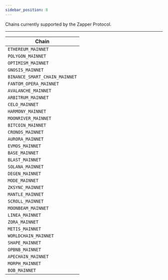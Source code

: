 ```yaml
---
sidebar_position: 8
---
```


Chains currently supported by the Zapper Protocol.

---

| Chain      |  
| ----------- |
| `ETHEREUM_MAINNET`      |
| `POLYGON_MAINNET`      |
| `OPTIMISM_MAINNET`      |
| `GNOSIS_MAINNET`      |
| `BINANCE_SMART_CHAIN_MAINNET`      |
| `FANTOM_OPERA_MAINNET`      |
| `AVALANCHE_MAINNET`      |
| `ARBITRUM_MAINNET`      |
| `CELO_MAINNET`      |
| `HARMONY_MAINNET`      |
| `MOONRIVER_MAINNET`      |
| `BITCOIN_MAINNET`      |
| `CRONOS_MAINNET`      |
| `AURORA_MAINNET`      |
| `EVMOS_MAINNET`      |
| `BASE_MAINNET`      |
| `BLAST_MAINNET`      |
| `SOLANA_MAINNET`      |
| `DEGEN_MAINNET`      |
| `MODE_MAINNET`      |
| `ZKSYNC_MAINNET`      |
| `MANTLE_MAINNET`      |
| `SCROLL_MAINNET`      |
| `MOONBEAM_MAINNET`      |
| `LINEA_MAINNET`      |
| `ZORA_MAINNET`      |
| `METIS_MAINNET`      |
| `WORLDCHAIN_MAINNET`      |
| `SHAPE_MAINNET`      |
| `OPBNB_MAINNET`      |
| `APECHAIN_MAINNET`      |
| `MORPH_MAINNET`      |
| `BOB_MAINNET`      |

